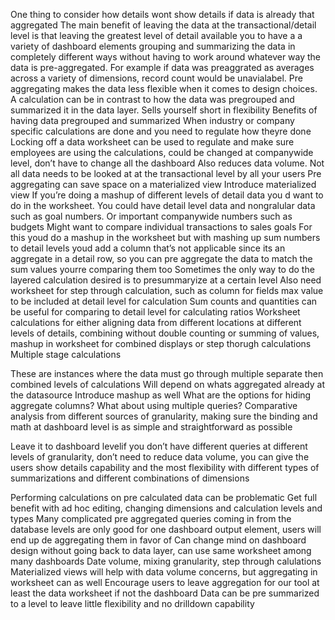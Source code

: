 One thing to consider how details wont show details if data is already that aggregated
The main benefit of leaving the data at the transactional/detail level is that leaving the greatest level of detail available you to have a a variety of dashboard elements grouping and summarizing the data in completely different ways without having to work around whatever way the data is pre-aggregated. For example if data was preaggrated as averages across a variety of dimensions, record count would be unavialabel. Pre aggregating makes the data less flexible when it comes to design choices. A calculation can be in contrast to how the data was pregrouped and summarized it in the data layer.  Sells yourself short in flexibility
Benefits of having data pregrouped and summarized
When industry or company specific calculations are done and you need to regulate how theyre done
Locking off a data worksheet can be used to regulate and make sure employees are using the calculations, could be changed at companywide level, don’t have to change all the dashboard
Also reduces data volume. 
Not all data needs to be looked at at the transactional level by all your users
Pre aggregating can save space on a materialized view
Introduce materialized view
If you’re doing a mashup of different levels of detail data you d want to do in the worksheet. You could have detail level data and nongralular data such as goal numbers. Or important companywide numbers such as budgets
Might want to compare individual transactions to sales goals
For this youd do a mashup in the worksheet but with mashing up sum numbers to detail levels youd add a column that’s not applicable since its an aggregate in a detail row, so you can pre aggregate the data to match the sum values yourre comparing them too
Sometimes the only way to do the layered calculation desired is to presummaryize at a certain level
Also need worksheet for step through calculation, such as column for fields max value  to be included at detail level for calculation
Sum counts and quantities  can be useful for comparing to detail level for calculating ratios
Worksheet calculations for either aligning data from different locations at different levels of details, combining without double counting or summing of values, mashup in worksheet for combined displays or step thorugh calculations
Multiple stage calculations

These are instances where the data must go through multiple separate then combined levels of calculations
Will depend on whats aggregated already at the datasource
Introduce mashup as well
What are the options for hiding aggregate columns?
What about using multiple queries?
Comparative analysis from different sources of granularity, making sure the binding and math at dashboard level is as simple and straightforward as possible

Leave it to dashboard levelif you don’t have different  queries at different levels of granularity, don’t need to reduce data volume, you can give the users show details capability and the most flexibility with different types of summarizations and different combinations of dimensions

Performing calculations on pre calculated data can be problematic
Get full benefit with ad hoc editing, changing dimensions and calculation levels and types
Many complicated pre aggregated queries coming in from the database levels are only good for one dashboard output element, users will end up de aggregating them in favor of 
Can change mind on dashboard design without going back to data layer, can use same worksheet among many dashboards
Date volume, mixing granularity, step through calulations
Materialized views will help with data volume concerns, but aggregating in worksheet can as well
Encourage users to leave aggregation for our tool at least the data worksheet if not the dashboard
Data can be pre summarized to a level to leave little flexibility and no drilldown capability
